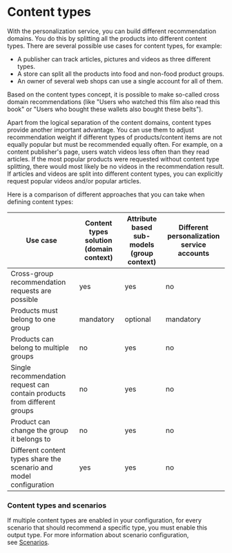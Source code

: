 # Content types

With the personalization service, you can build different recommendation domains. 
You do this by splitting all the products into different content types. 
There are several possible use cases for content types, for example:

- A publisher can track articles, pictures and videos as three different types.
- A store can split all the products into food and non-food product groups.
- An owner of several web shops can use a single account for all of them.

Based on the content types concept, it is possible to make so-called cross domain recommendations (like 
"Users who watched this film also read this book" or 
"Users who bought these wallets also bought these belts").

Apart from the logical separation of the content domains, content types provide another 
important advantage. 
You can use them to adjust recommendation weight if different types of products/content items 
are not equally popular but must be recommended equally often. 
For example, on a content publisher's page, users watch videos less often than they read articles. 
If the most popular products were requested without content type splitting, 
there would most likely be no videos in the recommendation result. 
If articles and videos are split into different content types, you can explicitly request 
popular videos and/or popular articles.

Here is a comparison of different approaches that you can take when defining content types:

|Use case|Content types solution (domain context)|Attribute based sub-models (group context)|Different personalization service accounts|
|---|---|---|---|
|Cross-group recommendation requests are possible|yes|yes|no|
|Products must belong to one group|mandatory|optional|mandatory|
|Products can belong to multiple groups|no|yes|no|
|Single recommendation request can contain products from different groups|no|yes|no|
|Product can change the group it belongs to|no|yes|no|
|Different content types share the scenario and model configuration|yes|yes|no|

### Content types and scenarios

If multiple content types are enabled in your configuration, for every scenario that 
should recommend a specific type, you must enable this output type.
For more information about scenario configuration, see [Scenarios](scenarios.md).
